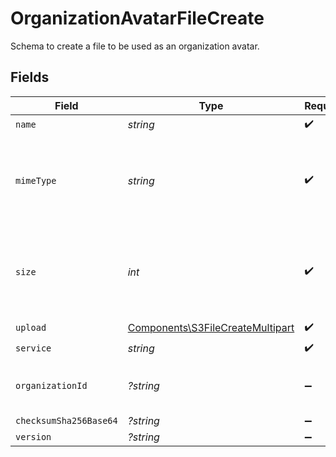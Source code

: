 # OrganizationAvatarFileCreate

Schema to create a file to be used as an organization avatar.


## Fields

| Field                                                                                | Type                                                                                 | Required                                                                             | Description                                                                          | Example                                                                              |
| ------------------------------------------------------------------------------------ | ------------------------------------------------------------------------------------ | ------------------------------------------------------------------------------------ | ------------------------------------------------------------------------------------ | ------------------------------------------------------------------------------------ |
| `name`                                                                               | *string*                                                                             | :heavy_check_mark:                                                                   | N/A                                                                                  |                                                                                      |
| `mimeType`                                                                           | *string*                                                                             | :heavy_check_mark:                                                                   | MIME type of the file. Only images are supported for this type of file.              |                                                                                      |
| `size`                                                                               | *int*                                                                                | :heavy_check_mark:                                                                   | Size of the file. A maximum of 1 MB is allowed for this type of file.                |                                                                                      |
| `upload`                                                                             | [Components\S3FileCreateMultipart](../../Models/Components/S3FileCreateMultipart.md) | :heavy_check_mark:                                                                   | N/A                                                                                  |                                                                                      |
| `service`                                                                            | *string*                                                                             | :heavy_check_mark:                                                                   | N/A                                                                                  |                                                                                      |
| `organizationId`                                                                     | *?string*                                                                            | :heavy_minus_sign:                                                                   | N/A                                                                                  | 1dbfc517-0bbf-4301-9ba8-555ca42b9737                                                 |
| `checksumSha256Base64`                                                               | *?string*                                                                            | :heavy_minus_sign:                                                                   | N/A                                                                                  |                                                                                      |
| `version`                                                                            | *?string*                                                                            | :heavy_minus_sign:                                                                   | N/A                                                                                  |                                                                                      |